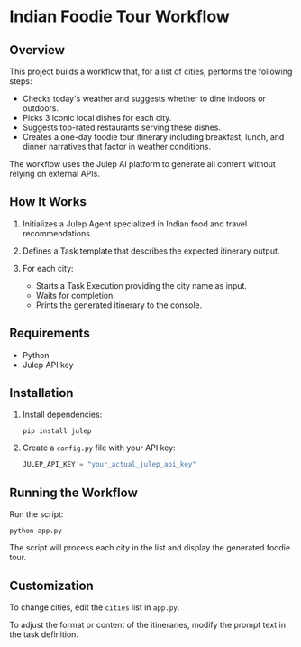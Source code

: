 
# Indian Foodie Tour Workflow

## Overview

This project builds a workflow that, for a list of cities, performs the following steps:

* Checks today's weather and suggests whether to dine indoors or outdoors.
* Picks 3 iconic local dishes for each city.
* Suggests top-rated restaurants serving these dishes.
* Creates a one-day foodie tour itinerary including breakfast, lunch, and dinner narratives that factor in weather conditions.

The workflow uses the Julep AI platform to generate all content without relying on external APIs.

## How It Works

1. Initializes a Julep Agent specialized in Indian food and travel recommendations.
2. Defines a Task template that describes the expected itinerary output.
3. For each city:

   * Starts a Task Execution providing the city name as input.
   * Waits for completion.
   * Prints the generated itinerary to the console.

## Requirements

* Python
* Julep API key

## Installation

1. Install dependencies:

   ```
   pip install julep 
   ```

2. Create a `config.py` file with your API key:

   ```python
   JULEP_API_KEY = "your_actual_julep_api_key"
   ```

## Running the Workflow

Run the script:

```
python app.py
```

The script will process each city in the list and display the generated foodie tour.

## Customization

To change cities, edit the `cities` list in `app.py`.

To adjust the format or content of the itineraries, modify the prompt text in the task definition.

